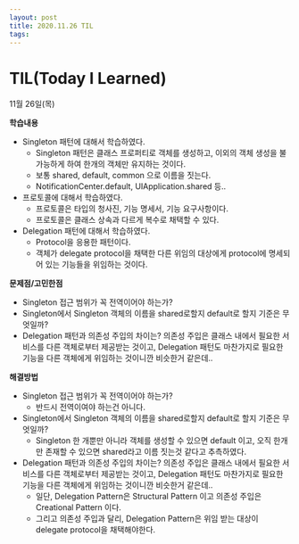 ```yaml
---
layout: post
title: 2020.11.26 TIL
tags:
---
```

# TIL(Today I Learned)

11월 26일(목)

**학습내용**

- Singleton 패턴에 대해서 학습하였다.
    - Singleton 패턴은 클래스 프로퍼티로 객체를 생성하고, 이외의 객체 생성을 불가능하게 하여 한개의 객체만 유지하는 것이다.
    - 보통 shared, default, common 으로 이름을 짓는다.
    - NotificationCenter.default, UIApplication.shared 등..
- 프로토콜에 대해서 학습하였다.
    - 프로토콜은 타입의 청사진, 기능 명세서, 기능 요구사항이다.
    - 프로토콜은 클래스 상속과 다르게 복수로 채택할 수 있다.
- Delegation 패턴에 대해서 학습하였다.
    - Protocol을 응용한 패턴이다.
    - 객체가 delegate protocol을 채택한 다른 위임의 대상에게 protocol에 명세되어 있는 기능들을 위임하는 것이다.

**문제점/고민한점**

- Singleton 접근 범위가 꼭 전역이어야 하는가?
- Singleton에서 Singleton 객체의 이름을 shared로할지 default로 할지 기준은 무엇일까?
- Delegation 패턴과 의존성 주입의 차이는? 의존성 주입은 클래스 내에서 필요한 서비스를 다른 객체로부터 제공받는 것이고, Delegation 패턴도 마찬가지로 필요한 기능을 다른 객체에게 위임하는 것이니깐 비슷한거 같은데..

**해결방법**

- Singleton 접근 범위가 꼭 전역이어야 하는가?
    - 반드시 전역이여야 하는건 아니다.
- Singleton에서 Singleton 객체의 이름을 shared로할지 default로 할지 기준은 무엇일까?
    - Singleton 한 개뿐만 아니라 객체를 생성할 수 있으면 default 이고, 오직 한개만 존재할 수 있으면 shared라고 이름 짓는것 같다고 추측하였다.
- Delegation 패턴과 의존성 주입의 차이는? 의존성 주입은 클래스 내에서 필요한 서비스를 다른 객체로부터 제공받는 것이고, Delegation 패턴도 마찬가지로 필요한 기능을 다른 객체에게 위임하는 것이니깐 비슷한거 같은데..
    - 일단, Delegation Pattern은 Structural Pattern 이고 의존성 주입은 Creational Pattern 이다.
    - 그리고 의존성 주입과 달리, Delegation Pattern은 위임 받는 대상이 delegate protocol을 채택해야한다.
